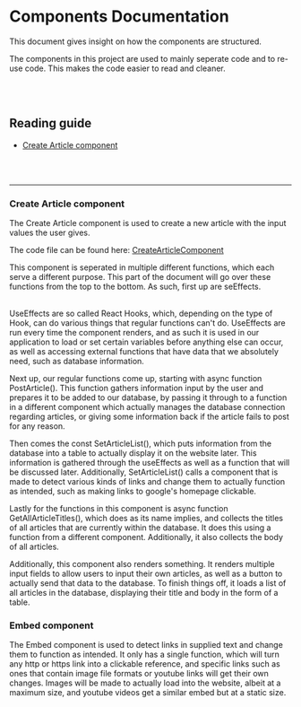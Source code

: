 # **Components Documentation**
This document gives insight on how the components are structured.

The components in this project are used to mainly seperate code and to re-use code. This makes the code easier to read and cleaner.

<br><br>

## **Reading guide**
- [Create Article component](#create-article-component)


<br><br>

-------------------------------------------------------------------------------------

### **Create Article component**
The Create Article component is used to create a new article with the input values the user gives.

The code file can be found here: [CreateArticleComponent](https://github.com/Know-Hows/S3-Front-End/blob/main/src/components/CreateArticleComponent.js)

This component is seperated in multiple different functions, which each serve a different purpose. This part of the document will go over these functions from the top to the bottom. As such, first up are seEffects. <br><br>

UseEffects are so called React Hooks, which, depending on the type of Hook, can do various things that regular functions can't do. UseEffects are run every time the component renders, and as such it is used in our application to load or set certain variables before anything else can occur, as well as accessing external functions that have data that we absolutely need, such as database information. <br>

Next up, our regular functions come up, starting with async function PostArticle(). This function gathers information input by the user and prepares it to be added to our database, by passing it through to a function in a different component which actually manages the database connection regarding articles, or giving some information back if the article fails to post for any reason. <br>

Then comes the const SetArticleList(), which puts information from the database into a table to actually display it on the website later. This information is gathered through the useEffects as well as a function that will be discussed later. Additionally, SetArticleList() calls a component that is made to detect various kinds of links and change them to actually function as intended, such as making links to google's homepage clickable. <br>

Lastly for the functions in this component is async function GetAllArticleTitles(), which does as its name implies, and collects the titles of all articles that are currently within the database. It does this using a function from a different component. Additionally, it also collects the body of all articles.

Additionally, this component also renders something. It renders multiple input fields to allow users to input their own articles, as well as a button to actually send that data to the database. To finish things off, it loads a list of all articles in the database, displaying their title and body in the form of a table.

### **Embed component**

The Embed component is used to detect links in supplied text and change them to function as intended. It only has a single function, which will turn any http or https link into a clickable reference, and specific links such as ones that contain image file formats or youtube links will get their own changes. Images will be made to actually load into the website, albeit at a maximum size, and youtube videos get a similar embed but at a static size.


<br><br>

